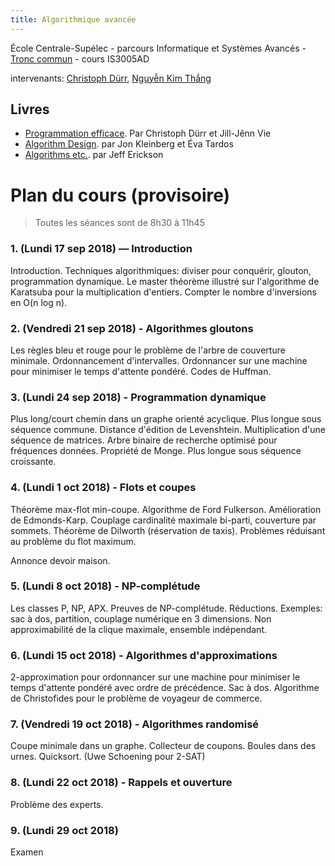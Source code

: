 ```yaml
---
title: Algorithmique avancée
---
```


École Centrale-Supélec - parcours Informatique et Systèmes Avancés - [Tronc commun](http://www.isia.ecp.fr/welcome_to_www_ecp_fr_cms_site_isia/isia___formation/cours_tronc_commun) - cours IS3005AD

intervenants: [Christoph Dürr](http://www-desir.lip6.fr/~durrc/), [Nguyễn Kim Thắng](https://www.ibisc.univ-evry.fr/~thang/)

## Livres

- [Programmation efficace](http://tryalgo.org/book/). Par Christoph Dürr et Jill-Jênn Vie
- [Algorithm Design](http://www.cs.princeton.edu/~wayne/kleinberg-tardos/). par Jon Kleinberg et Éva Tardos
- [Algorithms etc.](http://jeffe.cs.illinois.edu/teaching/algorithms/). par Jeff Erickson

# Plan du cours (provisoire)

> Toutes les séances sont de 8h30 à 11h45

### 1. (Lundi 17 sep 2018) — Introduction

Introduction.  Techniques algorithmiques: diviser pour conquérir, glouton, programmation dynamique.  Le master théorème illustré sur l'algorithme de Karatsuba pour la multiplication d'entiers. Compter le nombre d'inversions en O(n log n).

### 2. (Vendredi 21 sep 2018) - Algorithmes gloutons

Les règles bleu et rouge pour le problème de l'arbre de couverture minimale.  <!--Kozen-->  Ordonnancement d'intervalles.  Ordonnancer sur une machine pour minimiser le temps d'attente pondéré.  Codes de Huffman.

### 3. (Lundi 24 sep 2018) - Programmation dynamique

Plus long/court chemin dans un graphe orienté acyclique.
Plus longue sous séquence commune.
Distance d'édition de Levenshtein.
Multiplication d'une séquence de matrices.
Arbre binaire de recherche optimisé pour fréquences données. Propriété de Monge.
Plus longue sous séquence croissante.

### 4. (Lundi 1 oct 2018) - Flots et coupes

Théorème max-flot min-coupe.
Algorithme de Ford Fulkerson.
Amélioration de Edmonds-Karp.
Couplage cardinalité maximale bi-parti, couverture par sommets.
Théorème de Dilworth (réservation de taxis).
Problèmes réduisant au problème du flot maximum.

Annonce devoir maison.

### 5. (Lundi 8 oct 2018) - NP-complétude

Les classes P, NP, APX.  Preuves de NP-complétude.
Réductions.
Exemples: sac à dos, partition, couplage numérique en 3 dimensions.
Non approximabilité de la clique maximale, ensemble indépendant.

### 6. (Lundi 15 oct 2018) - Algorithmes d'approximations

2-approximation pour ordonnancer sur une machine pour minimiser le temps d'attente pondéré avec ordre de précédence.
Sac à dos.
Algorithme de Christofides pour le problème de voyageur de commerce.

### 7. (Vendredi 19 oct 2018) - Algorithmes randomisé

Coupe minimale dans un graphe.
Collecteur de coupons.
Boules dans des urnes.
Quicksort. (Uwe Schoening pour 2-SAT)

### 8. (Lundi 22 oct 2018) - Rappels et ouverture

Problème des experts.

### 9. (Lundi 29 oct 2018)

Examen
